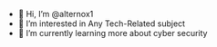 - 👋 Hi, I’m @alternox1
- 👀 I’m interested in Any Tech-Related subject
- 🌱 I’m currently learning more about cyber security

<!---
alternox1/alternox1 is a ✨ special ✨ repository because its `README.md` (this file) appears on your GitHub profile.
You can click the Preview link to take a look at your changes.
--->
